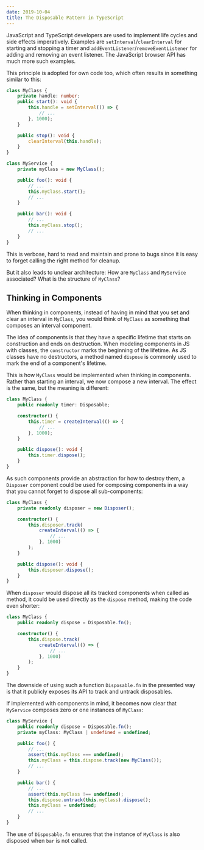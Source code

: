 ```yaml
---
date: 2019-10-04
title: The Disposable Pattern in TypeScript
---
```


JavaScript and TypeScript developers are used to implement life cycles and side effects imperatively.
Examples are `setInterval`/`clearInterval` for starting and stopping a timer
and `addEventListener`/`removeEventListener` for adding and removing an event listener.
The JavaScript browser API has much more such examples.

This principle is adopted for own code too, which often results in something similar to this:

```ts
class MyClass {
    private handle: number;
    public start(): void {
        this.handle = setInterval(() => {
            // ...
        }, 1000);
    }

    public stop(): void {
        clearInterval(this.handle);
    }
}

class MyService {
    private myClass = new MyClass();

    public foo(): void {
        // ...
        this.myClass.start();
        // ...
    }

    public bar(): void {
        // ...
        this.myClass.stop();
        // ...
    }
}
```

This is verbose, hard to read and maintain and prone to bugs
since it is easy to forget calling the right method for cleanup.

But it also leads to unclear architecture:
How are `MyClass` and `MyService` associated?
What is the structure of `MyClass`?

## Thinking in Components

When thinking in components,
instead of having in mind that you set and clear an interval in `MyClass`,
you would think of `MyClass` as something that composes an interval component.

The idea of components is that they have a specific lifetime that starts on construction and ends on destruction.
When modeling components in JS with classes,
the `constructor` marks the beginning of the lifetime.
As JS classes have no destructors, a method named `dispose` is commonly used to
mark the end of a component's lifetime.

This is how `MyClass` would be implemented when thinking in components.
Rather than starting an interval, we now compose a new interval.
The effect is the same, but the meaning is different:

```ts
class MyClass {
    public readonly timer: Disposable;

    constructor() {
        this.timer = createInterval(() => {
            // ...
        }, 1000);
    }

    public dispose(): void {
        this.timer.dispose();
    }
}
```

As such components provide an abstraction for how to destroy them,
a `Disposer` component could be used for composing components in a way that
you cannot forget to dispose all sub-components:

```ts
class MyClass {
    private readonly disposer = new Disposer();

    constructor() {
        this.disposer.track(
            createInterval(() => {
                // ...
            }, 1000)
        );
    }

    public dispose(): void {
        this.disposer.dispose();
    }
}
```

When `disposer` would dispose all its tracked components when called as method, it could be used directly as the `dispose` method, making the code even shorter:

```ts
class MyClass {
    public readonly dispose = Disposable.fn();

    constructor() {
        this.dispose.track(
            createInterval(() => {
                // ...
            }, 1000)
        );
    }
}
```

The downside of using such a function `Disposable.fn` in the presented way is
that it publicly exposes its API to track and untrack disposables.

If implemented with components in mind, it becomes now clear that `MyService`
composes zero or one instances of `MyClass`:

```ts
class MyService {
    public readonly dispose = Disposable.fn();
    private myClass: MyClass | undefined = undefined;

    public foo() {
        // ...
        assert(this.myClass === undefined);
        this.myClass = this.dispose.track(new MyClass());
        // ...
    }

    public bar() {
        // ...
        assert(this.myClass !== undefined);
        this.dispose.untrack(this.myClass).dispose();
        this.myClass = undefined;
        // ...
    }
}
```

The use of `Disposable.fn` ensures that the instance of `MyClass`
is also disposed when `bar` is not called.
